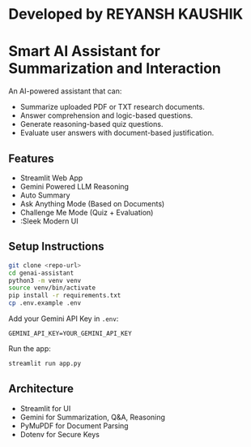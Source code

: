 # Developed by REYANSH KAUSHIK


# Smart AI Assistant for Summarization and Interaction

An AI-powered assistant that can:

- Summarize uploaded PDF or TXT research documents.
- Answer comprehension and logic-based questions.
- Generate reasoning-based quiz questions.
- Evaluate user answers with document-based justification.

## Features
- Streamlit Web App
- Gemini Powered LLM Reasoning
- Auto Summary 
- Ask Anything Mode (Based on Documents)
- Challenge Me Mode (Quiz + Evaluation)
- :Sleek Modern UI

## Setup Instructions
```bash
git clone <repo-url>
cd genai-assistant
python3 -m venv venv
source venv/bin/activate
pip install -r requirements.txt
cp .env.example .env
```

Add your Gemini API Key in `.env`:
```
GEMINI_API_KEY=YOUR_GEMINI_API_KEY
```

Run the app:
```bash
streamlit run app.py
```

## Architecture
- Streamlit for UI
- Gemini for Summarization, Q&A, Reasoning
- PyMuPDF for Document Parsing
- Dotenv for Secure Keys

